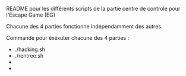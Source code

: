 README pour les différents scripts de la partie centre de controle pour l'Escape Game (EG)



Chacune des 4 parties fonctionne indépendamment des autres.

Commande pour éxéxuter chacune des 4 parties :
- ./hacking.sh
- ./rentree.sh
- 
-



